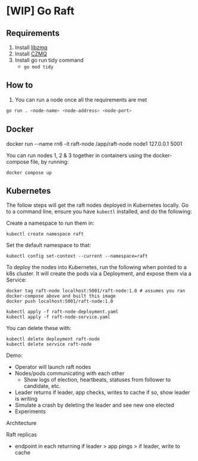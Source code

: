 # [WIP] Go Raft

## Requirements

1. Install [libzmq](https://zeromq.org/download/)
2. Install [CZMQ](https://zeromq.org/languages/c/)
3. Install go run tidy command
    - `go mod tidy`

## How to

1. You can run a node once all the requirements are met

```bash
go run . <node-name> <node-address> <node-port>
```


## Docker

docker run --name rn6 -it raft-node /app/raft-node node1 127.0.0.1 5001 

You can run nodes 1, 2 & 3 together in containers using the docker-compose file, by running:

```
docker compose up
```

## Kubernetes

The follow steps will get the raft nodes deployed in Kubernetes locally. Go to a command line, ensure you have `kubectl` installed, and do the following:

Create a namespace to run them in:
```
kubectl create namespace raft
```

Set the default namespace to that:
```
kubectl config set-context --current --namespace=raft
```

To deploy the nodes into Kubernetes, run the following when pointed to a k8s cluster. It will create the pods via a Deployment, and expose them via a Service:
```
docker tag raft-node localhost:5001/raft-node:1.0 # assumes you ran docker-compose above and built this image
docker push localhost:5001/raft-node:1.0 

kubectl apply -f raft-node-deployment.yaml
kubectl apply -f raft-node-service.yaml
```

You can delete these with:

```
kubectl delete deployment raft-node
kubectl delete service raft-node
```

Demo: 
- Operator will launch raft nodes
- Nodes/pods communicating with each other
    - Show logs of election, heartbeats, statuses from follower to candidate, etc.
- Leader returns if leader, app checks, writes to cache if so, show leader is writing
- Simulate a crash by deleting the leader and see new one elected 
- Experiments 

Architecture

Raft replicas
 - endpoint in each returning if leader > app pings > if leader, write to cache

